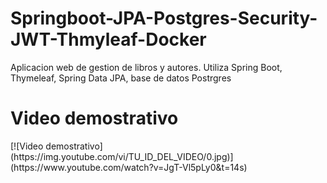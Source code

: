 <h1>Springboot-JPA-Postgres-Security-JWT-Thmyleaf-Docker</h1>
<p>Aplicacion web de gestion de libros y autores. Utiliza Spring Boot, Thymeleaf, Spring Data JPA, base de datos Postrgres</p>
<h1>Video demostrativo</h1>
[![Video demostrativo](https://img.youtube.com/vi/TU_ID_DEL_VIDEO/0.jpg)](https://www.youtube.com/watch?v=JgT-Vl5pLy0&t=14s)
